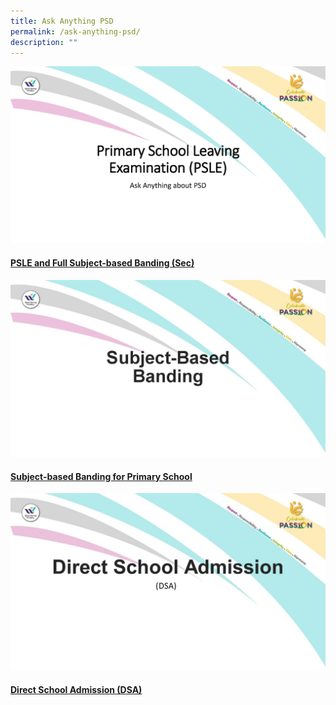 ```yaml
---
title: Ask Anything PSD
permalink: /ask-anything-psd/
description: ""
---
```

![PSLE and FSBB](/images/Ask%20Anything%20PSD/1_psle%20and%20fsbb_page_01.jpg)
#### [PSLE and Full Subject-based Banding (Sec)](/files/PSD/2023/4_psle_02.pdf)



![SBB Pri](/images/Ask%20Anything%20PSD/2_sbb-pri_page_1.jpg)
#### [Subject-based Banding for Primary School](/files/PSD/2023/2_sbb-pri.pdf)



![Direct School Admission](/images/Ask%20Anything%20PSD/3_dsa_page_1.jpg)
#### [Direct School Admission (DSA)](/files/PSD/2023/3_p6%20dsa.pdf)